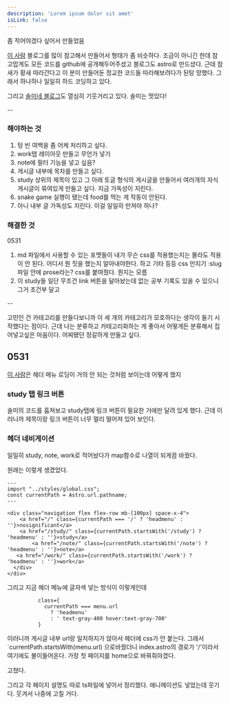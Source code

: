 ```yaml
---
description: 'Lorem ipsum dolor sit amet'
isLink: false
---
```


좀 적어야겠다 싶어서 만들었음

[이 사람](https://bepyan.me/) 블로그를 많이 참고해서 만들어서 형태가 좀 비슷하다.
조금이 아니긴 한데 참 고맙게도 모든 코드를 github에 공개해두어주셨고 블로그도 astro로 만드셨다.
근데 참새가 황새 따라간다고 이 분이 만들어둔 정교한 코드들 따라해보려다가 된탕 망했다. 그래서 하나하나 일일히 하드 코딩하고 있다.

그리고 [솔미네 블로그](https://www.solmee.xyz/)도 열심히 기웃거리고 있다. 솔미는 멋있다!

--

### 해야하는 것

1. 텅 빈 여백을 좀 어케 처리하고 싶다.
2. work탭 레이아웃 만들고 무언가 넣기
3. note에 필터 기능을 넣고 싶음?
4. 게시글 내부에 목차를 만들고 싶다.
5. study 상위의 제목이 있고 그 아래 토글 형식의 게시글을 만들어서 여러개의 자식 게시글이 묶여있게 만들고 싶다. 지금 가독성이 지린다.
6. snake game 실행이 됐는데 food를 먹는 게 작동이 안된다.
7. 아니 내부 글 가독성도 지린다. 이걸 일일히 만져야 하나?

### 해결한 것

0531

1. md 파일에서 사용할 수 있는 포맷들이 내가 무슨 css를 적용했는지는 몰라도 적용이 안 된다. 어디서 뭔 짓을 했는지 알아내야한다. 하고 기타 등등 css 만지기
   :slug파일 안에 prose라는? css를 붙여줬다. 뭔지는 모름
2. 이 study들 일단 무조건 link 버튼을 달아놨는데 없는 공부 기록도 있을 수 있으니 그거 조건부 달고

--

고민인 건 카테고리를 만들다보니까 이 세 개의 카테고리가 모호하다는 생각이 들기 시작했다는 점이다. 근데 나는 분류하고 카테고리화하는 게 좋아서 어떻게든 분류해서 집어넣고싶은 마음이다. 어찌됐던 정갈하게 만들고 싶다.

## 0531

[이 사람](https://bepyan.me/)은 헤더 메뉴 로딩이 거의 안 되는 것처럼 보이는데 어떻게 했지

### study 탭 링크 버튼

솔미의 코드를 훔쳐보고 study탭에 링크 버튼이 필요한 거에만 달려 있게 했다.
근데 이러니까 제목이랑 링크 버튼이 너무 멀리 떨어져 있어 보인다.

### 헤더 네비게이션

일일히 study, note, work로 적어놨다가 map함수로 나열이 되게끔 바꿨다.

원래는 이렇게 생겼었다.

```
---
import "../styles/global.css";
const currentPath = Astro.url.pathname;
---

<div class="navigation flex flex-row mb-[100px] space-x-4">
    <a href="/" class={currentPath === '/' ? 'headmenu' : ''}>nosignificant</a>
    <a href="/study/" class={currentPath.startsWith('/study') ? 'headmenu' : ''}>study</a>
        <a href="/note/" class={currentPath.startsWith('/note') ? 'headmenu' : ''}>note</a>
   <a href="/work/" class={currentPath.startsWith('/work') ? 'headmenu' : ''}>work</a>
  </div>
</div>

```

그리고 지금 헤더 메뉴에 글자색 넣는 방식이 이렇게인데

```
          class={
            currentPath === menu.url
              ? 'headmenu'
              : ' text-gray-400 hover:text-gray-700'
          }
```

이러니까 게시글 내부 url랑 일치하지가 않아서 헤더에 css가 안 붙는다.
그래서 `currentPath.startsWith(menu.url) 으로바꿨더니 index.astro의 경로가 '/'이라서 여기에도 불이들어온다. 가장 첫 페이지를 home으로 바꿔줘야겠다.

고쳤다.

그리고 각 페이지 설명도 따로 ts파일에 넣어서 정리했다.
애니메이션도 넣었는데 웃기다. 웃겨서 나중에 고칠 거다.
